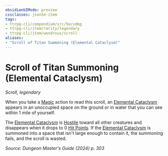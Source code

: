 ```yaml
---
obsidianUIMode: preview
cssclasses: json5e-item
tags:
- ttrpg-cli/compendium/src/5e/xdmg
- ttrpg-cli/item/rarity/legendary
- ttrpg-cli/item/wondrous/scroll
aliases: 
- "Scroll of Titan Summoning (Elemental Cataclysm)"
---
```

# Scroll of Titan Summoning (Elemental Cataclysm)
*Scroll, legendary*  



When you take a [Magic](2-Mechanics/CLI/rules/actions.md#Magic) action to read this scroll, an [Elemental Cataclysm](2-Mechanics/CLI/bestiary/elemental/elemental-cataclysm-xmm.md) appears in an unoccupied space on the ground or in water that you can see within 1 mile of yourself.

The [Elemental Cataclysm](2-Mechanics/CLI/bestiary/elemental/elemental-cataclysm-xmm.md) is [Hostile](2-Mechanics/CLI/rules/variant-rules/hostile-attitude-xphb.md) toward all other creatures and disappears when it drops to 0 [Hit Points](2-Mechanics/CLI/rules/variant-rules/hit-points-xphb.md). If the [Elemental Cataclysm](2-Mechanics/CLI/bestiary/elemental/elemental-cataclysm-xmm.md) is summoned into a space that isn't large enough to contain it, the summoning fails, and the scroll is wasted.

*Source: Dungeon Master's Guide (2024) p. 303*